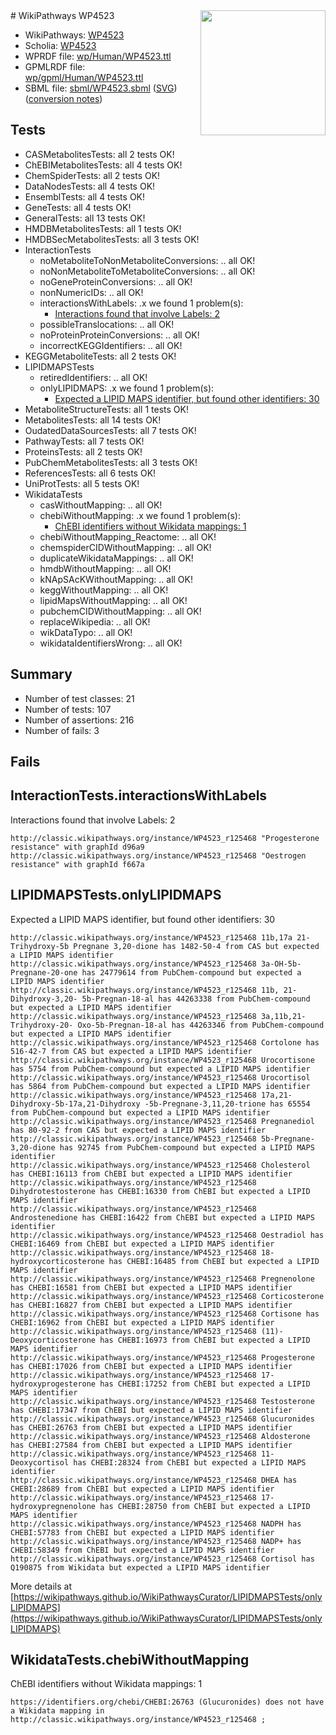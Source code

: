 <img style="float: right; width: 200px" src="../logo.png" />
# WikiPathways WP4523

* WikiPathways: [WP4523](https://identifiers.org/wikipathways:WP4523)
* Scholia: [WP4523](https://scholia.toolforge.org/wikipathways/WP4523)
* WPRDF file: [wp/Human/WP4523.ttl](../wp/Human/WP4523.ttl)
* GPMLRDF file: [wp/gpml/Human/WP4523.ttl](../wp/gpml/Human/WP4523.ttl)
* SBML file: [sbml/WP4523.sbml](../sbml/WP4523.sbml) ([SVG](../sbml/WP4523.svg)) ([conversion notes](../sbml/WP4523.txt))

## Tests
* CASMetabolitesTests: all 2 tests OK!
* ChEBIMetabolitesTests: all 4 tests OK!
* ChemSpiderTests: all 2 tests OK!
* DataNodesTests: all 4 tests OK!
* EnsemblTests: all 4 tests OK!
* GeneTests: all 4 tests OK!
* GeneralTests: all 13 tests OK!
* HMDBMetabolitesTests: all 1 tests OK!
* HMDBSecMetabolitesTests: all 3 tests OK!
* InteractionTests
    * noMetaboliteToNonMetaboliteConversions: .. all OK!
    * noNonMetaboliteToMetaboliteConversions: .. all OK!
    * noGeneProteinConversions: .. all OK!
    * nonNumericIDs: .. all OK!
    * interactionsWithLabels: .x we found 1 problem(s):
        * [Interactions found that involve Labels: 2](#630d2679)
    * possibleTranslocations: .. all OK!
    * noProteinProteinConversions: .. all OK!
    * incorrectKEGGIdentifiers: .. all OK!
* KEGGMetaboliteTests: all 2 tests OK!
* LIPIDMAPSTests
    * retiredIdentifiers: .. all OK!
    * onlyLIPIDMAPS: .x we found 1 problem(s):
        * [Expected a LIPID MAPS identifier, but found other identifiers: 30](#d0bfb6b6)
* MetaboliteStructureTests: all 1 tests OK!
* MetabolitesTests: all 14 tests OK!
* OudatedDataSourcesTests: all 7 tests OK!
* PathwayTests: all 7 tests OK!
* ProteinsTests: all 2 tests OK!
* PubChemMetabolitesTests: all 3 tests OK!
* ReferencesTests: all 6 tests OK!
* UniProtTests: all 5 tests OK!
* WikidataTests
    * casWithoutMapping: .. all OK!
    * chebiWithoutMapping: .x we found 1 problem(s):
        * [ChEBI identifiers without Wikidata mappings: 1](#a8d554cd)
    * chebiWithoutMapping_Reactome: .. all OK!
    * chemspiderCIDWithoutMapping: .. all OK!
    * duplicateWikidataMappings: .. all OK!
    * hmdbWithoutMapping: .. all OK!
    * kNApSAcKWithoutMapping: .. all OK!
    * keggWithoutMapping: .. all OK!
    * lipidMapsWithoutMapping: .. all OK!
    * pubchemCIDWithoutMapping: .. all OK!
    * replaceWikipedia: .. all OK!
    * wikDataTypo: .. all OK!
    * wikidataIdentifiersWrong: .. all OK!


## Summary

* Number of test classes: 21
* Number of tests: 107
* Number of assertions: 216
* Number of fails: 3

## Fails

<a name="630d2679" />

## InteractionTests.interactionsWithLabels

Interactions found that involve Labels: 2
```
http://classic.wikipathways.org/instance/WP4523_r125468 "Progesterone resistance" with graphId d96a9
http://classic.wikipathways.org/instance/WP4523_r125468 "Oestrogen resistance" with graphId f667a
```

<a name="d0bfb6b6" />

## LIPIDMAPSTests.onlyLIPIDMAPS

Expected a LIPID MAPS identifier, but found other identifiers: 30
```
http://classic.wikipathways.org/instance/WP4523_r125468 11b,17a 21-Trihydroxy-5b Pregnane 3,20-dione has 1482-50-4 from CAS but expected a LIPID MAPS identifier
http://classic.wikipathways.org/instance/WP4523_r125468 3a-OH-5b-Pregnane-20-one has 24779614 from PubChem-compound but expected a LIPID MAPS identifier
http://classic.wikipathways.org/instance/WP4523_r125468 11b, 21-Dihydroxy-3,20- 5b-Pregnan-18-al has 44263338 from PubChem-compound but expected a LIPID MAPS identifier
http://classic.wikipathways.org/instance/WP4523_r125468 3a,11b,21-Trihydroxy-20- Oxo-5b-Pregnan-18-al has 44263346 from PubChem-compound but expected a LIPID MAPS identifier
http://classic.wikipathways.org/instance/WP4523_r125468 Cortolone has 516-42-7 from CAS but expected a LIPID MAPS identifier
http://classic.wikipathways.org/instance/WP4523_r125468 Urocortisone has 5754 from PubChem-compound but expected a LIPID MAPS identifier
http://classic.wikipathways.org/instance/WP4523_r125468 Urocortisol has 5864 from PubChem-compound but expected a LIPID MAPS identifier
http://classic.wikipathways.org/instance/WP4523_r125468 17a,21-Dihydroxy-5b-17a,21-Dihydroxy -5b-Pregnane-3,11,20-trione has 65554 from PubChem-compound but expected a LIPID MAPS identifier
http://classic.wikipathways.org/instance/WP4523_r125468 Pregnanediol has 80-92-2 from CAS but expected a LIPID MAPS identifier
http://classic.wikipathways.org/instance/WP4523_r125468 5b-Pregnane-3,20-dione has 92745 from PubChem-compound but expected a LIPID MAPS identifier
http://classic.wikipathways.org/instance/WP4523_r125468 Cholesterol has CHEBI:16113 from ChEBI but expected a LIPID MAPS identifier
http://classic.wikipathways.org/instance/WP4523_r125468 Dihydrotestosterone has CHEBI:16330 from ChEBI but expected a LIPID MAPS identifier
http://classic.wikipathways.org/instance/WP4523_r125468 Androstenedione has CHEBI:16422 from ChEBI but expected a LIPID MAPS identifier
http://classic.wikipathways.org/instance/WP4523_r125468 Oestradiol has CHEBI:16469 from ChEBI but expected a LIPID MAPS identifier
http://classic.wikipathways.org/instance/WP4523_r125468 18-hydroxycorticosterone has CHEBI:16485 from ChEBI but expected a LIPID MAPS identifier
http://classic.wikipathways.org/instance/WP4523_r125468 Pregnenolone has CHEBI:16581 from ChEBI but expected a LIPID MAPS identifier
http://classic.wikipathways.org/instance/WP4523_r125468 Corticosterone has CHEBI:16827 from ChEBI but expected a LIPID MAPS identifier
http://classic.wikipathways.org/instance/WP4523_r125468 Cortisone has CHEBI:16962 from ChEBI but expected a LIPID MAPS identifier
http://classic.wikipathways.org/instance/WP4523_r125468 (11)-Deoxycorticosterone has CHEBI:16973 from ChEBI but expected a LIPID MAPS identifier
http://classic.wikipathways.org/instance/WP4523_r125468 Progesterone has CHEBI:17026 from ChEBI but expected a LIPID MAPS identifier
http://classic.wikipathways.org/instance/WP4523_r125468 17-hydroxyprogesterone has CHEBI:17252 from ChEBI but expected a LIPID MAPS identifier
http://classic.wikipathways.org/instance/WP4523_r125468 Testosterone has CHEBI:17347 from ChEBI but expected a LIPID MAPS identifier
http://classic.wikipathways.org/instance/WP4523_r125468 Glucuronides has CHEBI:26763 from ChEBI but expected a LIPID MAPS identifier
http://classic.wikipathways.org/instance/WP4523_r125468 Aldosterone has CHEBI:27584 from ChEBI but expected a LIPID MAPS identifier
http://classic.wikipathways.org/instance/WP4523_r125468 11-Deoxycortisol has CHEBI:28324 from ChEBI but expected a LIPID MAPS identifier
http://classic.wikipathways.org/instance/WP4523_r125468 DHEA has CHEBI:28689 from ChEBI but expected a LIPID MAPS identifier
http://classic.wikipathways.org/instance/WP4523_r125468 17-hydroxypregnenolone has CHEBI:28750 from ChEBI but expected a LIPID MAPS identifier
http://classic.wikipathways.org/instance/WP4523_r125468 NADPH has CHEBI:57783 from ChEBI but expected a LIPID MAPS identifier
http://classic.wikipathways.org/instance/WP4523_r125468 NADP+ has CHEBI:58349 from ChEBI but expected a LIPID MAPS identifier
http://classic.wikipathways.org/instance/WP4523_r125468 Cortisol has Q190875 from Wikidata but expected a LIPID MAPS identifier
```

More details at [https://wikipathways.github.io/WikiPathwaysCurator/LIPIDMAPSTests/onlyLIPIDMAPS](https://wikipathways.github.io/WikiPathwaysCurator/LIPIDMAPSTests/onlyLIPIDMAPS)

<a name="a8d554cd" />

## WikidataTests.chebiWithoutMapping

ChEBI identifiers without Wikidata mappings: 1
```
https://identifiers.org/chebi/CHEBI:26763 (Glucuronides) does not have a Wikidata mapping in http://classic.wikipathways.org/instance/WP4523_r125468 ; 
```

